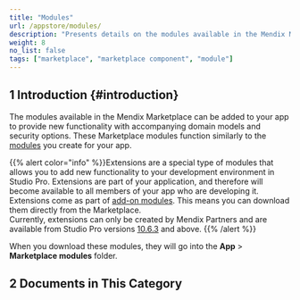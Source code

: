 ```yaml
---
title: "Modules"
url: /appstore/modules/
description: "Presents details on the modules available in the Mendix Marketplace."
weight: 8
no_list: false
tags: ["marketplace", "marketplace component", "module"]
---
```


## 1 Introduction {#introduction}

The modules available in the Mendix Marketplace can be added to your app to provide new functionality with accompanying domain models and security options. These Marketplace modules function similarly to the [modules](/refguide/modules/) you create for your app. 

{{% alert color="info" %}}Extensions are a special type of modules that allows you to add new functionality to your development environment in Studio Pro. Extensions are part of your application, and therefore will become available to all members of your app who are developing it. Extensions come as part of [add-on modules](/refguide/consume-add-on-modules-and-solutions/). This means you can download them directly from the Marketplace.</br>Currently, extensions can only be created by Mendix Partners and are available from Studio Pro versions [10.6.3](/releasenotes/studio-pro/10.6/#1063) and above.
{{% /alert %}}

When you download these modules, they will go into the **App** > **Marketplace modules** folder.

## 2 Documents in This Category


